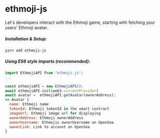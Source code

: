# ethmoji-js

Let's developers interact with the Ethmoji game, starting with fetching your users' Ethmoji avatar.

##### Installation & Setup:

```
yarn add ethmoji-js
```

##### Using ES6 style imports (recommended):

```javascript
import EthmojiAPI from "ethmoji-js";
...

const ethmojiAPI = new EthmojiAPI();
await ethmojiAPI.init(web3.currentProvider)
await avatar =  ethmojiAPI.getAvatar(ownerAddress);
=> Avatar {
  name: Ethmoji name
  tokenId: Ethmoji tokenId in the smart contract
  imageUrl: Ethmoji image url for displaying
  ownerAddress: Ethmoji ownerAddress
  ownerUsername: Ethmojis ownerUsername on OpenSea
  ownerLink: Link to account on OpenSea
}
```
